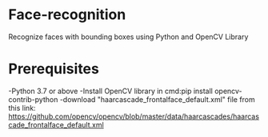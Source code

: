 # Face-recognition
Recognize faces with bounding boxes using Python and OpenCV Library

# Prerequisites
-Python 3.7 or above
-Install OpenCV library
  in cmd:pip install opencv-contrib-python
-download "haarcascade_frontalface_default.xml" file from this link:
  https://github.com/opencv/opencv/blob/master/data/haarcascades/haarcascade_frontalface_default.xml
